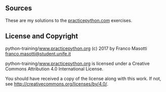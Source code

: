 ## Sources

These are my solutions to the 
[practicepython.com](http://www.practicepython.org/) exercises.

## License and Copyright

python-training/www.practicepython.org (c) 2017 by Franco Masotti
<franco.masotti@student.unife.it>

python-training/www.practicepython.org is licensed under a
Creative Commons Attribution 4.0 International License.

You should have received a copy of the license along with this
work. If not, see <http://creativecommons.org/licenses/by/4.0/>.
